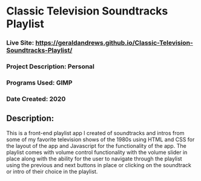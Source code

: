 # Classic Television Soundtracks Playlist
### Live Site: https://geraldandrews.github.io/Classic-Television-Soundtracks-Playlist/

### Project Description: Personal
### Programs Used: GIMP
### Date Created: 2020

## Description: 
This is a front-end playlist app I created of soundtracks and intros from some of my favorite television shows of the 1980s using HTML and CSS for the layout of the app and Javascript for the functionality of the app. The playlist comes with volume control functionality with the volume slider in place along with the ability for the user to navigate through the playlist using the previous and next buttons in place or clicking on the soundtrack or intro of their choice in the playlist.
